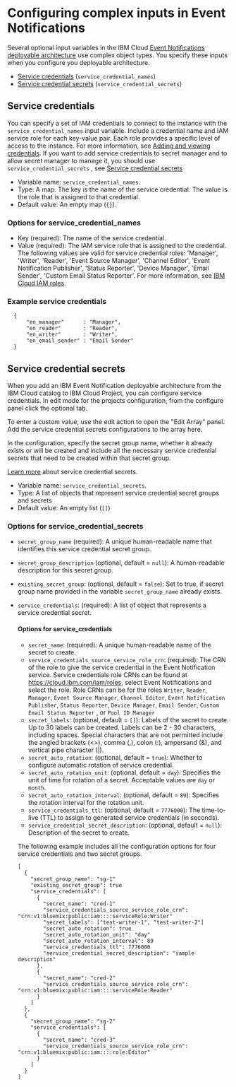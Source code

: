 # Configuring complex inputs in Event Notifications

Several optional input variables in the IBM Cloud [Event Notifications deployable architecture](https://cloud.ibm.com/catalog/7a4d68b4-cf8b-40cd-a3d1-f49aff526eb3/architecture/deploy-arch-ibm-event-notifications-c7ac3ee6-4f48-4236-b974-b0cd8c624a46-global) use complex object types. You specify these inputs when you configure you deployable architecture.

- [Service credentials](#svc-credential-name) (`service_credential_names`)
- [Service credential secrets](#service-credential-secrets) (`service_credential_secrets`)

## Service credentials <a name="svc-credential-name"></a>

You can specify a set of IAM credentials to connect to the instance with the `service_credential_names` input variable. Include a credential name and IAM service role for each key-value pair. Each role provides a specific level of access to the instance. For more information, see [Adding and viewing credentials](https://cloud.ibm.com/docs/account?topic=account-service_credentials&interface=ui). If you want to add service credentials to secret manager and to allow secret manager to manage it, you should use `service_credential_secrets` , see [Service credential secrets](#service-credential-secrets)

- Variable name: `service_credential_names`.
- Type: A map. The key is the name of the service credential. The value is the role that is assigned to that credential.
- Default value: An empty map (`{}`).

### Options for service_credential_names

- Key (required): The name of the service credential.
- Value (required): The IAM service role that is assigned to the credential. The following values are valid for service credential roles: 'Manager', 'Writer', 'Reader', 'Event Source Manager', 'Channel Editor', 'Event Notification Publisher', 'Status Reporter', 'Device Manager', 'Email Sender', 'Custom Email Status Reporter'. For more information, see [IBM Cloud IAM roles](https://cloud.ibm.com/docs/account?topic=account-userroles).

### Example service credentials

```hcl
  {
      "en_manager"      : "Manager",
      "en_reader"       : "Reader",
      "en_writer"       : "Writer",
      "en_email_sender" : "Email Sender"
  }
```

## Service credential secrets <a name="service-credential-secrets"></a>

When you add an IBM Event Notification deployable architecture from the IBM Cloud catalog to IBM Cloud Project, you can configure service credentials. In edit mode for the projects configuration, from the configure panel click the optional tab.

To enter a custom value, use the edit action to open the "Edit Array" panel. Add the service credential secrets configurations to the array here.

In the configuration, specify the secret group name, whether it already exists or will be created and include all the necessary service credential secrets that need to be created within that secret group.

 [Learn more](https://cloud.ibm.com/docs/secrets-manager?topic=secrets-manager-getting-started#getting-started) about service credential secrets.

- Variable name: `service_credential_secrets`.
- Type: A list of objects that represent service credential secret groups and secrets
- Default value: An empty list (`[]`)

### Options for service_credential_secrets

- `secret_group_name` (required): A unique human-readable name that identifies this service credential secret group.
- `secret_group_description` (optional, default = `null`): A human-readable description for this secret group.
- `existing_secret_group`: (optional, default = `false`): Set to true, if secret group name provided in the variable `secret_group_name` already exists.
- `service_credentials`: (required): A list of object that represents a service credential secret.

    #### Options for service_credentials

  - `secret_name`: (required): A unique human-readable name of the secret to create.
  - `service_credentials_source_service_role_crn`: (required): The CRN of the role to give the service credential in the Event Notification service. Service credentials role CRNs can be found at https://cloud.ibm.com/iam/roles, select Event Notifications and select the role. Role CRNs can be for the roles `Writer`, `Reader`, `Manager`, `Event Source Manager`, `Channel Editor`, `Event Notification Publisher`, `Status Reporter`, `Device Manager`, `Email Sender`, `Custom Email Status Reporter` , or `Pool ID Manager`
  - `secret_labels`: (optional, default = `[]`): Labels of the secret to create. Up to 30 labels can be created. Labels can be 2 - 30 characters, including spaces. Special characters that are not permitted include the angled brackets (<>), comma (,), colon (:), ampersand (&), and vertical pipe character (|).
  - `secret_auto_rotation`: (optional, default = `true`): Whether to configure automatic rotation of service credential.
  - `secret_auto_rotation_unit`: (optional, default = `day`): Specifies the unit of time for rotation of a secret. Acceptable values are `day` or `month`.
  - `secret_auto_rotation_interval`: (optional, default = `89`): Specifies the rotation interval for the rotation unit.
  - `service_credentials_ttl`: (optional, default = `7776000`): The time-to-live (TTL) to assign to generated service credentials (in seconds).
  - `service_credential_secret_description`: (optional, default = `null`): Description of the secret to create.

  The following example includes all the configuration options for four service credentials and two secret groups.
  ```hcl
  [
    {
      "secret_group_name": "sg-1"
      "existing_secret_group": true
      "service_credentials": [
        {
          "secret_name": "cred-1"
          "service_credentials_source_service_role_crn":  "crn:v1:bluemix:public:iam::::serviceRole:Writer"
          "secret_labels": ["test-writer-1", "test-writer-2"]
          "secret_auto_rotation": true
          "secret_auto_rotation_unit": "day"
          "secret_auto_rotation_interval": 89
          "service_credentials_ttl": 7776000
          "service_credential_secret_description": "sample description"
        },
        {
          "secret_name": "cred-2"
          "service_credentials_source_service_role_crn": "crn:v1:bluemix:public:iam::::serviceRole:Reader"
        }
      ]
    },
    {
      "secret_group_name": "sg-2"
      "service_credentials": [
        {
          "secret_name": "cred-3"
          "service_credentials_source_service_role_crn": "crn:v1:bluemix:public:iam::::role:Editor"
        }
      ]
    }
  ]
  ```
